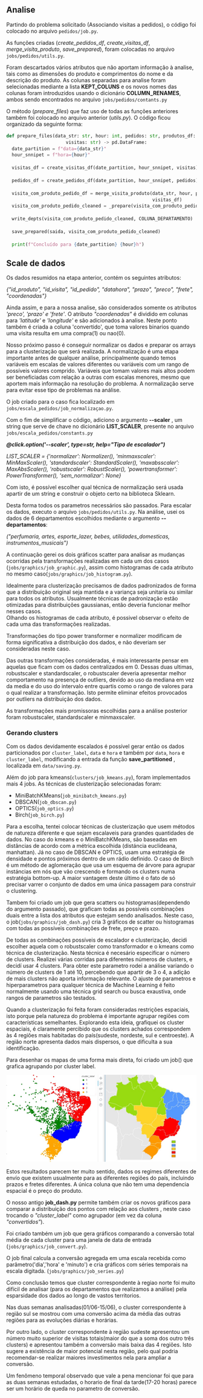 ## Analise

Partindo do problema solicitado (Associando visitas a pedidos), o código foi colocado no arquivo `pedidos/job.py`. 

As funções criadas (_create_pedidos_df_, _create_visitas_df_, _merge_visita_produto_, _save_prepared_), foram colocadas
 no arquivo `jobs/pedidos/utils.py`. 
 
 Foram descartados vários atributos que não aportam informação à analise, tais como as dimensões do produto e 
 comprimentos do nome e da descrição do produto. As colunas separadas para analise foram selecionadas mediante a lista 
 **KEPT_COLUNS** e os novos nomes das colunas foram introduzidos usando o dicionário **COLUMN_RENAMES**, ambos sendo 
 encontrados no arquivo `jobs/pedidos/contants.py`
  
 O método (_prepare_files_) que faz uso de todas as funções anteriores também foi colocado no arquivo anterior
 (_utils.py_). O código ficou organizado da seguinte forma:
 
  ```Python
def prepare_files(data_str: str, hour: int, pedidos: str, produtos_df: pd.DataFrame, saida: str,
                        visitas: str) -> pd.DataFrame:
    date_partition = f"data={data_str}"
    hour_snnipet = f"hora={hour}"

    visitas_df = create_visitas_df(date_partition, hour_snnipet, visitas)

    pedidos_df = create_pedidos_df(date_partition, hour_snnipet, pedidos)

    visita_com_produto_pedido_df = merge_visita_produto(data_str, hour, pedidos_df, produtos_df,
                                                        visitas_df)
    visita_com_produto_pedido_cleaned = _prepare(visita_com_produto_pedido_df)

    write_depts(visita_com_produto_pedido_cleaned, COLUNA_DEPARTAMENTO)

    save_prepared(saida, visita_com_produto_pedido_cleaned)

    print(f"Concluído para {date_partition} {hour}h")

```


  
 ## Scale de dados
Os dados resumidos na etapa anterior, contém os seguintes atributos:

_{"id_produto", "id_visita", "id_pedido", "datahora", "prazo", "preco", "frete", "coordenadas"}_

Ainda assim, e para a nossa analise, são considerados somente os atributos 
_'preco', 'prazo' e 'frete'_. O atributo _"coordenadas"_ é dividido em colunas para _'latitude'_ e _'longitude'_ e são
adicionados à analise. Neste ponto também é criada a coluna 'convertido', que toma valores binarios quando uma visita resulta em uma 
compra(1) ou nao(0).

Nosso próximo passo é conseguir normalizar os dados e preparar os arrays para a clusterização que será realizada. A normalização é uma etapa
importante antes de qualquer análise, principalmente quando temos variáveis em escalas de valores diferentes ou variáveis com um rango de possíveis valores comprido.
Variáveis que tomam valores mais altos podem ser beneficiadas com relação a outras com escalas menores, mesmo que aportem mais informação na resolução do problema. 
A normalização serve para evitar esse tipo de problemas na análise.
  
O job criado para o caso fica localizado em `jobs/escala_pedidos/job_normalizaçao.py`. 

Com o fim de simplificar o código, adiciono o argumento **--scaler** , um string que serve de chave no dicionário 
**LIST_SCALER**, presente no arquivo `jobs/escala_pedidos/constants.py`

 _**@click.option('--scaler', type=str, help="Tipo de escalador")**_

_LIST_SCALER = {'normalizer': Normalizer(), 'minmaxscaler': MinMaxScaler(), 'standardscaler': StandardScaler(),
          'maxabsscaler': MaxAbsScaler(), 'robustscaler': RobustScaler(), 'powertransformer': PowerTransformer(),
               'sem_normalizar': None}_
               
Com isto, é possível escolher qual técnica de normalização será usada apartir de um string e construir o objeto certo na biblioteca Sklearn.

  
Desta forma todos os parametros necessários são passados. Para escalar os dados, executo o arquivo 
`jobs/pedidos/utils.py`. Na análise, usei os dados de 6 departamentos escolhidos mediante o argumento **--departamentos**:

_("perfumaria, artes, esporte_lazer, bebes, utilidades_domesticas, instrumentos_musicais")_

A continuação gerei os dois gráficos scatter para analisar as mudanças ocorridas pela transformações realizadas em 
cada um dos casos (`jobs/graphics/job_graphic.py`), assim como histogramas de cada atributo no mesmo caso(`jobs/graphics/job_histogram.py`).  

Idealmente para clusterização precisamos de dados padronizados de forma que a distribuição original seja mantida 
e a variança seja unitaria ou similar para todos os atributos. Usualmente técnicas de padronização estão otimizadas para 
distribuições gaussianas, então deveria funcionar melhor nesses casos.  
Olhando os histogramas de cada atributo, é possivel observar o efeito de cada uma das transformações realizadas. 

Transformações do tipo power transformer e normalizer modificam de forma significativa a distribuição dos dados, 
e não deveriam ser consideradas neste caso.  

Das outras transformações consideradas, é mais interessante pensar em aquelas que ficam com os dados
centralizados em 0. Dessas duas ultimas, robustscaler e standardscaler, o robustscaler deveria apresentar melhor
comportamento na presença de outliers, devido ao uso da mediana em vez da media e do uso do intervalo entre quartis 
como o rango de valores para o qual realizar a transformação. Isto permite eliminar efeitos provocados por outliers
na distribuição dos dados.

As transformações mais promissoras escolhidas para a análise posterior foram robustscaler, standardscaler e minmaxscaler. 
  

### Gerando clusters

Com os dados devidamente escalados é possível gerar então os dados particionados por `cluster_label`, `data` e `hora` 
e também por  `data`, `hora` e `cluster_label`, modificando a entrada da função **save_partitioned** , localizada em `data/saving.py`.

Além do job para kmeans(`clusters/job_kmeans.py`), foram implementados mais 4 jobs. As técnicas de clusterização selecionadas foram:

* MiniBatchKMeans(`job_minibatch_kmeans.py`)
* DBSCAN(`job_dbscan.py`)
* OPTICS(`job_optics.py`)
* Birch(`job_birch.py`)

Para a escolha, tentei colocar técnicas de clusterização que usem métodos de natureza diferente e que sejam escalaveis para grandes quantidades de dados.
No caso do kmeans e o MiniBatchKMeans, são baseadas em distâncias de acordo com a métrica escolhida (distáncia euclideana, manhattan). 
Já no caso de DBSCAN e OPTICS, usam uma estratégia de densidade e pontos próximos dentro de um rádio definido. 
O caso de Birch é um método de aglomeração que usa um esquema de árvore para agrupar instáncias em nós que vão crescendo e formando os clusters numa estratégia bottom-up.
A maior vantagem deste último é o fato de só precisar varrer o conjunto de dados em uma única passagem para construir o clustering.

Tambem foi criado um job que gera scatters ou histogramas(dependendo do argumento passado), que graficam todas as possíveis 
combinações duais entre a lista dos atributos que estejam sendo analisados. Neste caso, o job(`jobs/graphics/job_dash.py`) 
cria 3 gráficos de scatter ou histogramas com todas as possíveis combinações de frete, preço e prazo. 

De todas as combinações possíveis de escalador e clusterização, decidi escolher aquela com o robustscaler como transformador e o kmeans como técnica de clusterização. 
Nesta técnica é necesário especificar o número de clusters. Realizei várias corridas para diferentes números de clusters, e decidí usar 4 clusters. Para obter este 
parametro rodei a análise variando o número de clusters de 1 até 10, percebendo que apartir de 3 o 4, a adição de mais clusters não aporta informação relevante. 
O ajuste de parametros e hiperparametros para qualquer técnica de Machine Learning é feito normalmente usando uma técnica grid search ou busca exaustiva, 
onde rangos de parametros são testados.

Quando a clusterização foi feita foram consideradas restrições espaciais, isto porque pela natureza do problema é importante agrupar
regiões com características semelhantes. Explorando esta ideia, grafiquei os cluster espaciais, é claramente percibido que os clusters achados correspondem às 4 regiões mais habitadas 
do país(sudeste, nordeste, sul e centroeste). A região norte apresenta dados mais dispersos, o que dificulta a sua identificação. 
 
Para desenhar os mapas de uma forma mais direta, foi criado um job() que grafica agrupando por cluster label. 
 
 <img src="codigo/desafio_iafront/mapa.jpg">
 
 
 Estos resultados parecem ter muito sentido, dados os regimes diferentes de envío que existem usualmente para as diferentes regiões do país, 
 incluindo prazos e fretes diferentes. A única coluna que não tem uma dependencia espacial é o preço do produto. 
 
 O nosso antigo **job_dash.py** permite também criar os novos gráficos para comparar a distribuição dos pontos com relação aos clusters , 
 neste caso trocando o _"cluster_label"_ como agrupador (em vez da coluna _"convertidos"_). 
 
 Foi criado também um job que gera gráficos comparando a conversão total média de cada cluster para uma janela de data de entrada (`jobs/graphics/job_convert.py`).
  
O job final calcula a conversão agregada em uma escala recebida como parâmetro('dia','hora' e 'minuto')  e cria gráficos com séries temporais na escala digitada.
(`jobs/graphics/job_series.py`) 

Como conclusão temos que  cluster correspondente à regiao norte foi muito difícil de analisar (para os departamentos que realizamos a análise)
 pela esparsidade dos dados ao longo de vastos territorios.

Nas duas semanas analisadas(01/06-15/06), o cluster correspondente à região sul se mostrou com uma conversão acima da média das outras regiões 
 para as evoluções diárias e horárias. 
 
 Por outro lado, o cluster correspondente à região sudeste apresentou um número muito superior de visitas 
 totais(maior do que a soma dos outro três clusters) e apresentou também a conversão mais baixa das 4 regiões. Isto sugere a existência de 
 maior potencial nesta região, pelo qual podria recomendar-se realizar maiores investimentos nela para ampliar a conversão. 
 
 Um fenômeno temporal observado que vale a pena mencionar foi que para as duas semanas estudadas, o horario de final da tarde(17-20 horas)
 parece ser um horário de queda no parametro de conversão. 
 
 
 
  







